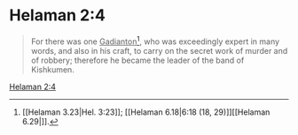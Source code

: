 # Helaman 2:4

> For there was one <u>Gadianton</u>[^a], who was exceedingly expert in many words, and also in his craft, to carry on the secret work of murder and of robbery; therefore he became the leader of the band of Kishkumen.

[Helaman 2:4](https://www.churchofjesuschrist.org/study/scriptures/bofm/hel/2?lang=eng&id=p4#p4)


[^a]: [[Helaman 3.23|Hel. 3:23]]; [[Helaman 6.18|6:18 (18, 29)]][[Helaman 6.29|]].  
